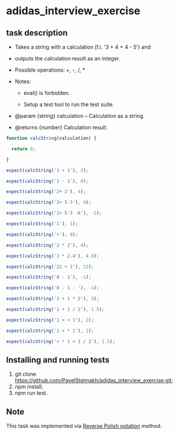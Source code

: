 # adidas_interview_exercise
## task description

* Takes a string with a calculation (f.i. '3 + 4 + 4 - 5') and

* outputs the calculation result as an integer.

* Possible operations: +, -, /, *

* Notes:

    - eval() is forbidden.

    - Setup a test tool to run the test suite.

* @param {string} calculation – Calculation as a string.

* @returns {number} Calculation result.

```javascript
function calcString(calculation) {

  return 0;

}

expect(calcString('1 + 1'), 2);

expect(calcString('1 - 1'), 0);

expect(calcString('2+ 2'), 4);

expect(calcString('2+ 5-3'), 4);

expect(calcString('2+ 5-3 -6'), -2);

expect(calcString('1'), 1);

expect(calcString('+'), 0);

expect(calcString('2 * 2'), 4);

expect(calcString('2 * 2.4'), 4.8);

expect(calcString('21 + 1'), 22);

expect(calcString('0 - 1'), -1);

expect(calcString('0 - 1 - '), -1);

expect(calcString('1 + 1 * 2'), 3);

expect(calcString('1 + 1 / 2'), 1.5);

expect(calcString('1 + + 1'), 2);

expect(calcString('1 + * 1'), 2);

expect(calcString('+ * 1 + 1 / 2'), 1.5);
```
## Installing and running tests

1. git clone https://github.com/PavelStelmakh/adidas_interview_exercise.git;
2. npm install;
3. npm run test.

## Note

This task was implemented via [Reverse Polish notation](https://en.wikipedia.org/wiki/Reverse_Polish_notation) method.
